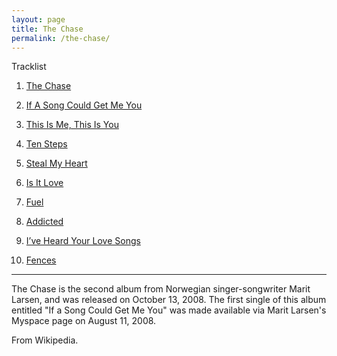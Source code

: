 ```yaml
---
layout: page
title: The Chase
permalink: /the-chase/
---
```

Tracklist

 01. [The Chase](/the-chase/The-Chase.html)

 02. [If A Song Could Get Me You](/the-chase/If-A-Song-Could-Get-Me-You.html)

 03. [This Is Me, This Is You](/the-chase/This-Is-Me-This-Is-You.html)

 04. [Ten Steps](/the-chase/Ten-Steps.html)

 05. [Steal My Heart](/the-chase/Steal-My-Heart.html)

 06. [Is It Love](/the-chase/Is-It-Love.html)

 07. [Fuel](/the-chase/Fuel.html)

 08. [Addicted](/the-chase/Addicted.html)

 09. [I’ve Heard Your Love Songs](/the-chase/Ive-Heard-Your-Love-Songs.html)

 10. [Fences](/the-chase/Fences.html)

<hr />
The Chase is the second album from Norwegian singer-songwriter Marit Larsen, and was released on October 13, 2008. The first single of this album entitled "If a Song Could Get Me You" was made available via Marit Larsen's Myspace page on August 11, 2008.

From Wikipedia.
